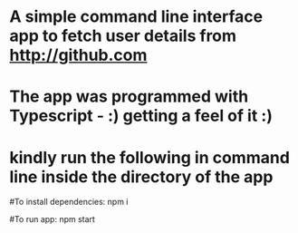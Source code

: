 # A simple command line interface app to fetch user details from http://github.com

# The app was programmed with Typescript - :) getting a feel of it :)

# kindly run the following in command line inside the directory of the app

#To install dependencies: 
npm i

#To run app: 
npm start
